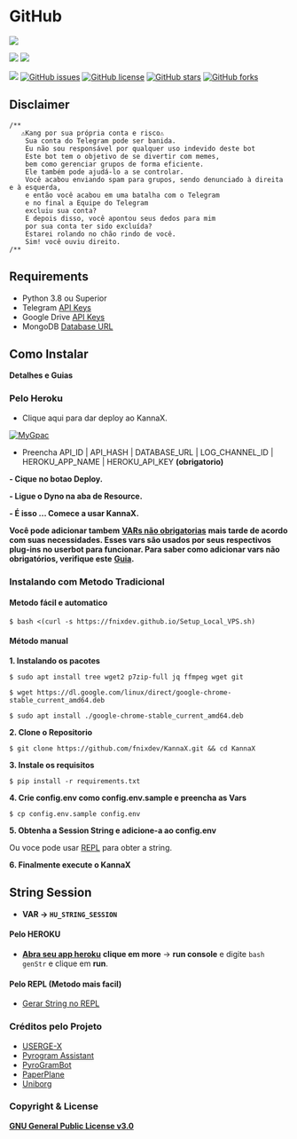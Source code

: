 # GitHub

 [![](https://camo.githubusercontent.com/6da73f985d095d4545c500965a78e59c9dfd8e598ce5926351f2b9f6e3483ace/68747470733a2f2f74656c656772612e70682f66696c652f6330303563613266353232363539646139623937382e706e67)](https://t.me/kannaxupdates)

 [![](https://camo.githubusercontent.com/d299ecd4fa54d4fd1b56a921b43c31539c4ef6df85c00758edf684c726678df1/68747470733a2f2f696d672e736869656c64732e696f2f62616467652f417574686f722d666e69786465762d7265642e7376673f7374796c653d666f722d7468652d6261646765266c6f676f3d676974687562)](https://github.com/fnixdev) [![](https://camo.githubusercontent.com/b24b012184e16c94748fd121c2979db68cfe88fcc65d63cbea59219d820c2210/68747470733a2f2f696d672e736869656c64732e696f2f62616467652f464e49584445562d42494f2d7265642e7376673f7374796c653d666f722d7468652d6261646765266c6f676f3d6170707665796f72)](http://fnixdev.github.io/)

 [![](https://camo.githubusercontent.com/2fed016167afda684b22a48dedcf50642bdb90bc034c11f4de8d3f44f00046f0/68747470733a2f2f696d672e736869656c64732e696f2f62616467652f4a6f696e2d54656c656772616d25323047726f75702d7265642e7376673f7374796c653d666c61742d737175617265266c6f676f3d54656c656772616d)](https://t.me/kannaxupdates) [![GitHub issues](https://camo.githubusercontent.com/920ba0e65d26ee335dc033978898e389e05c9ecb1c0815dfefc9e31ac5e9d2fc/68747470733a2f2f696d672e736869656c64732e696f2f6769746875622f6973737565732f666e69786465762f4b616e6e61583f7374796c653d666c61742d737175617265)](issues.md) [![GitHub license](https://camo.githubusercontent.com/cb0d6bc53708a67ec9beb976c8898403b08aded8fe0e2657317a91c66a473364/68747470733a2f2f696d672e736869656c64732e696f2f6769746875622f6c6963656e73652f666e69786465762f4b616e6e61583f7374796c653d666c61742d737175617265)](blob/master/kannax-license-at-master.md) [![GitHub stars](https://camo.githubusercontent.com/7b98aaef033d843fda1addcefa095d2b111fed784e3dce25ca3da2e56680ca72/68747470733a2f2f696d672e736869656c64732e696f2f6769746875622f73746172732f666e69786465762f4b616e6e61583f7374796c653d666c61742d737175617265)](stargazers.md) [![GitHub forks](https://camo.githubusercontent.com/7031a886e0ade1a3129887231b2ea2df363cbbea787f3f1f7221596e9ff18f1e/68747470733a2f2f696d672e736869656c64732e696f2f6769746875622f666f726b732f666e69786465762f4b616e6e61583f7374796c653d666c61742d737175617265)](https://github.com/fnixdev/KannaX/network)

## Disclaimer

```text
/**
   ⚠️Kang por sua própria conta e risco⚠️
    Sua conta do Telegram pode ser banida.
    Eu não sou responsável por qualquer uso indevido deste bot
    Este bot tem o objetivo de se divertir com memes,
    bem como gerenciar grupos de forma eficiente.
    Ele também pode ajudá-lo a se controlar.
    Você acabou enviando spam para grupos, sendo denunciado à direita e à esquerda,
    e então você acabou em uma batalha com o Telegram
    e no final a Equipe do Telegram
    excluiu sua conta?
    E depois disso, você apontou seus dedos para mim
    por sua conta ter sido excluída?
    Estarei rolando no chão rindo de você.
    Sim! você ouviu direito.
/**
```

## Requirements

* Python 3.8 ou Superior
* Telegram [API Keys](https://my.telegram.org/apps)
* Google Drive [API Keys](https://console.developers.google.com/)
* MongoDB [Database URL](https://cloud.mongodb.com/)

## Como Instalar

**Detalhes e Guias**

### Pelo Heroku

- Clique aqui para dar deploy ao KannaX.

[![MyGpac](https://camo.githubusercontent.com/6979881d5a96b7b18a057083bb8aeb87ba35fc279452e29034c1e1c49ade0636/68747470733a2f2f7777772e6865726f6b7563646e2e636f6d2f6465706c6f792f627574746f6e2e737667)](https://heroku.com/deploy?template=https://github.com/fnixdev/KannaX-Deploy)

- Preencha API\_ID \| API\_HASH \| DATABASE\_URL \| LOG\_CHANNEL\_ID \| HEROKU\_APP\_NAME \| HEROKU\_API\_KEY **\(obrigatorio\)**

**- Cique no botao Deploy.**

**- Ligue o Dyno na aba de Resource.**

**- É isso ... Comece a usar KannaX.**

**Você pode adicionar tambem** [**VARs não obrigatorias**](https://telegra.ph/Deploy-VARs-Heroku-05-26) **mais tarde de acordo com suas necessidades. Esses vars são usados por seus respectivos plug-ins no userbot para funcionar. Para saber como adicionar vars não obrigatórios, verifique este** [**Guia**](https://telegra.ph/Tutorial-VARs-Extras-06-15)**.**

### **Instalando com Metodo Tradicional**

#### **Metodo fácil e automatico**

```text
$ bash <(curl -s https://fnixdev.github.io/Setup_Local_VPS.sh)
```

#### **Método manual**

**1. Instalando os pacotes**

```text
$ sudo apt install tree wget2 p7zip-full jq ffmpeg wget git
```

```text
$ wget https://dl.google.com/linux/direct/google-chrome-stable_current_amd64.deb
```

```text
$ sudo apt install ./google-chrome-stable_current_amd64.deb
```

**2. Clone o Repositorio**

```text
$ git clone https://github.com/fnixdev/KannaX.git && cd KannaX
```

**3. Instale os requisitos**

```text
$ pip install -r requirements.txt
```

**4. Crie config.env como config.env.sample e preencha as Vars**

```text
$ cp config.env.sample config.env
```

**5. Obtenha a Session String e adicione-a ao config.env**

Ou voce pode usar [REPL](https://replit.com/@fnixdev/StringSessionKX) para obter a string.

**6. Finalmente execute o KannaX**

## **String Session**

* **VAR -&gt; `HU_STRING_SESSION`**

#### **Pelo HEROKU**

* [**Abra seu app heroku**](https://dashboard.heroku.com/apps/) **clique em more** -&gt; **run console** e digite `bash genStr` e clique em **run**.

#### Pelo REPL \(Metodo mais facil\)

* [Gerar String no REPL](https://replit.com/@fnixdev/StringSessionKX)

### Créditos pelo Projeto

* [USERGE-X](https://github.com/code-rgb/USERGE-X)
* [Pyrogram Assistant](https://github.com/pyrogram/assistant)
* [PyroGramBot](https://github.com/SpEcHiDe/PyroGramBot)
* [PaperPlane](https://github.com/RaphielGang/Telegram-Paperplane)
* [Uniborg](https://github.com/SpEcHiDe/UniBorg)

### Copyright & License

[**GNU General Public License v3.0**](blob/master/kannax-license-at-master.md)

